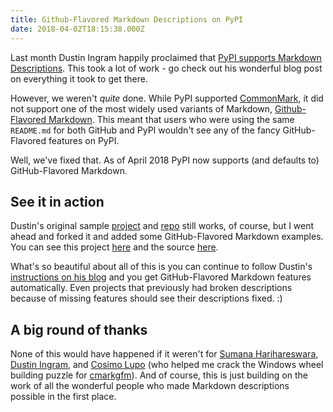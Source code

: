 ```yaml
---
title: Github-Flavored Markdown Descriptions on PyPI
date: 2018-04-02T18:15:38.000Z
---
```


Last month Dustin Ingram happily proclaimed that [PyPI supports Markdown Descriptions](https://dustingram.com/articles/2018/03/16/markdown-descriptions-on-pypi). This took a lot of work - go check out his wonderful blog post on everything it took to get there.

However, we weren't *quite* done. While PyPI supported [CommonMark](http://commonmark.org/), it did not support one of the most widely used variants of Markdown, [Github-Flavored Markdown](https://github.github.com/gfm/). This meant that users who were using the same `README.md` for both GitHub and PyPI wouldn't see any of the fancy GitHub-Flavored features on PyPI.

Well, we've fixed that. As of April 2018 PyPI now supports (and defaults to) GitHub-Flavored Markdown.

## See it in action

Dustin's original sample [project](https://pypi.org/project/markdown-description-example/) and [repo](https://github.com/di/markdown-description-example) still works, of course, but I went ahead and forked it and added some GitHub-Flavored Markdown examples. You can see this project [here](https://pypi.org/project/gfm-markdown-description-example/) and the source [here](https://github.com/jonparrott/gfm-markdown-description-example).

What's so beautiful about all of this is you can continue to follow Dustin's [instructions on his blog](https://dustingram.com/articles/2018/03/16/markdown-descriptions-on-pypi) and you get GitHub-Flavored Markdown features automatically. Even projects that previously had broken descriptions because of missing features should see their descriptions fixed. :)

## A big round of thanks

None of this would have happened if it weren't for [Sumana Harihareswara](https://github.com/brainwane), [Dustin Ingram](https://github.com/di), and [Cosimo Lupo](https://github.com/anthrotype) (who helped me crack the Windows wheel building puzzle for [cmarkgfm](https://github.com/jonparrott/cmarkgfm)). And of course, this is just building on the work of all the wonderful people who made Markdown descriptions possible in the first place.  